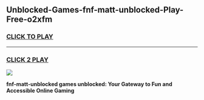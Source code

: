 
## Unblocked-Games-fnf-matt-unblocked-Play-Free-o2xfm
<h3>
<a href="https://premium76.site?title=fnf-matt-unblocked&ref=19M">CLICK TO PLAY</a></h3>
<hr>

<h3>
<a href="https://premium76.site?title=fnf-matt-unblocked&ref=19M">CLICK 2 PLAY</a>
  
</h3>

<a href="https://premium76.site?title=fnf-matt-unblocked&ref=19M"><img src="https://clearcache.store/games.png"></a>


**fnf-matt-unblocked games unblocked: Your Gateway to Fun and Accessible Online Gaming**
